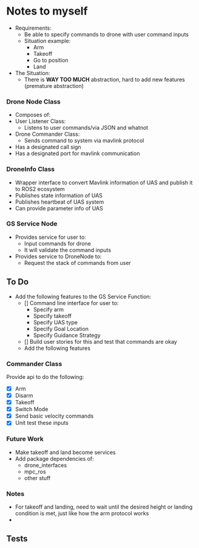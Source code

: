
# Notes to myself
- Requirements:
	- Be able to specify commands to drone with user command inputs
	- Situation example:
		- Arm
		- Takeoff
		- Go to position
		- Land 
- The Situation:
	- There is **WAY TOO MUCH** abstraction, hard to add new features (premature abstraction)

### Drone Node Class
- Composes of:
- User Listener Class:
	- Listens to user commands/via JSON and whatnot
- Drone Commander Class:
	- Sends command to system via mavlink protocol  
- Has a designated call sign
- Has a designated port for mavlink communication

### DroneInfo Class
- Wrapper interface to convert Mavlink information of UAS and publish it to ROS2 ecosystem
- Publishes state information of UAS 
- Publishes heartbeat of UAS system
- Can provide parameter info of UAS 

### GS Service Node
- Provides service for user to:
  - Input commands for drone
  - It will validate the command inputs
- Provides service to DroneNode to:
  - Request the stack of commands from user 

## To Do
- Add the following features to the GS Service Function:
  - [] Command line interface for user to:
    - Specify arm
    - Specify takeoff
    - Specify UAS type 
    - Specify Goal Location
    - Specify Guidance Strategy
  - [] Build user stories for this and test that commands are okay 
  - Add the following features 

### Commander Class
Provide api to do the following:
- [x] Arm
- [x] Disarm
- [x] Takeoff
- [x] Switch Mode
- [x] Send basic velocity commands 
- [x] Unit test these inputs

### Future Work
- Make takeoff and land become services 
- Add package dependencies of:
  - drone_interfaces
  - mpc_ros
  - other stuff

### Notes 
- For takeoff and landing, need to wait until the desired height or landing condition is met, just like how the arm protocol works 
- 
## Tests 
